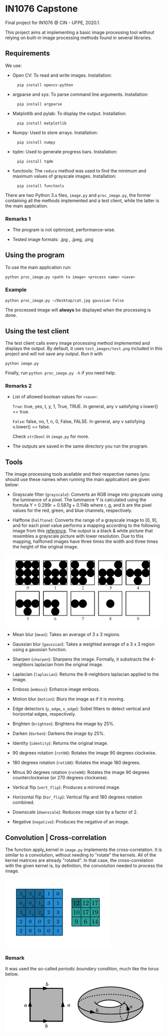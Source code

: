 # IN1076 Capstone

Final project for IN1076 @ CIN - UFPE, 2020.1.

This project aims at implementing a basic image processing tool without relying on built-in image processing methods found in several libraries.

## Requirements

We use:

- Open CV: To read and write images. Installation:

        pip install opencv-python

- argparse and sys: To parse command line arguments. Installation:

        pip install argparse

- Matplotlib and pylab: To display the output. Installation:

        pip install matplotlib

- Numpy: Used to store arrays. Installation:

        pip install numpy

- tqdm: Used to generate progress bars. Installation:

        pip install tqdm

- functools: The `reduce` method was used to find the minimum and maximum values of grayscale images. Installation:

        pip install functools

There are two Python 3.x files, `image.py` and `proc_image.py`,  the former containing all the methods implemented and a test client, while the latter is the main application.

### Remarks 1

- The program is not optimized, performance-wise.

- Tested image formats: .jpg , .jpeg, .png

## Using the program

To use the main application run:

    python proc_image.py <path to image> <process name> <save>

### Example

    python proc_image.py ~/Desktop/cat.jpg gaussian False

The processed image will **always** be displayed when the processing is done.

## Using the test client

The test client calls every image processing method implemented and displays the output. By default, it uses `test_images/test.png` included in this project and will not save any output. Run it with

    python image.py

Finally, run `python proc_image.py -h` if you need help.

### Remarks 2

- List of allowed boolean values for `<save>`:

  `True`: true, yes, t, y, 1, True, TRUE. In general, any v satisfying v.lower() == true.

  `False`: false, no, f, n, 0, False, FALSE. In general, any v satisfying v.lower() == false.

   Check `str2bool` in `image.py` for more.

- The outputs are saved in the same directory you run the program.

## Tools

The image processing tools available and their respective names (you should use these names when running the main application) are given below:

- Grayscale filter (`grayscale`): Converts an RGB image into grayscale using the luminance of a pixel. The luminance Y is calculated using the formula Y = 0.299r + 0.587g + 0.114b where r, g, and b are the pixel values for the red, green, and blue channels, respectively.

- Halftone (`halftone`): Converts the range of a grayscale image to [0, 9], and for each pixel value performs a mapping according to the following image from this [reference](http://www.imageprocessingplace.com/DIP-3E/dip3e_student_projects.htm#02-01). The output is a black & white picture that resembles a grayscale picture with lower resolution. Due to this mapping, halftoned images have three times the width and three times the height of the original image.

![Halftone map](readme_images/halftone_map.png)

- Mean blur (`mean`): Takes an average of 3 x 3 regions.

- Gaussian blur (`gaussian`): Takes a weighted average of a 3 x 3 region using a gaussian function.

- Sharpen (`sharpen`): Sharpens the image. Formally, it substracts the 4-neighbors laplacian from the original image.

- Laplacian (`laplacian`): Returns the 8-neighbors laplacian applied to the image.

- Emboss (`emboss`): Enhance image emboss.

- Motion blur (`motion`): Blurs the image as if it is moving.

- Edge detectors (`y_edge`, `x_edge`): Sobel filters to detect vertical and horizontal edges, respectively.

- Brighten (`brighten`): Brightens the image by 25%.

- Darken (`darken`): Darkens the image by 25%.

- Identity (`identity`): Returns the original image.

- 90 degrees rotation (`rot90`): Rotates the image 90 degrees clockwise.

- 180 degrees rotation (`rot180`): Rotates the image 180 degrees.

- Minus 90 degrees rotation (`rotm90`): Rotates the image 90 degrees counterclockwise (or 270 degrees clockwise).

- Vertical flip (`vert_flip`): Produces a mirrored image.

- Horizontal flip (`hor_flip`): Vertical flip and 180 degrees rotation combined.

- Downscale (`downscale`): Reduces image size by a factor of 2.

- Negative (`negative`): Produces the negative of an image.

## Convolution | Cross-correlation

The function apply_kernel in `image.py` implements the cross-correlation. It is similar to a convolution, without needing to "rotate" the kernels. All of the kernel matrices are already "rotated".  In that case, the cross-correlation with the given kernel is, by definition, the convolution needed to process the image.

![convolution](gif/conv.gif)

### Remark

It was used the so-called *periodic boundary condition*, much like the torus below.

![torus](readme_images/torus.png)
